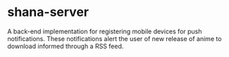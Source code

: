 # shana-server
A back-end implementation for registering mobile devices for push notifications. These notifications alert the user of new release of anime to download informed through a RSS feed.
